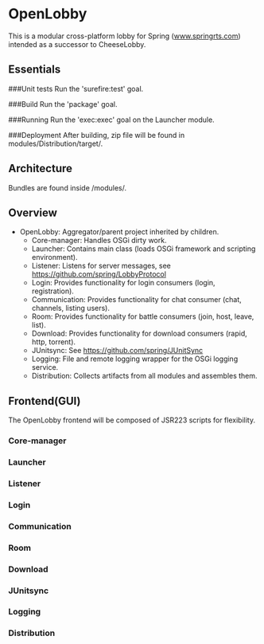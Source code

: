 OpenLobby
=========
This is a modular cross-platform lobby for Spring (www.springrts.com) intended as a successor to CheeseLobby.

Essentials
-----	
###Unit tests
Run the 'surefire:test' goal.
	
###Build
Run the 'package' goal.

###Running
Run the 'exec:exec' goal on the Launcher module.

###Deployment
After building, zip file will be found in modules/Distribution/target/.

Architecture
------------
Bundles are found inside /modules/.

## Overview
- OpenLobby:			Aggregator/parent project inherited by children.
	- Core-manager: 	Handles OSGi dirty work.
	- Launcher: 		Contains main class (loads OSGi framework and scripting environment).
	- Listener: 		Listens for server messages, see https://github.com/spring/LobbyProtocol
	- Login:			Provides functionality for login consumers (login, registration).
	- Communication:	Provides functionality for chat consumer (chat, channels, listing users).
	- Room:				Provides functionality for battle consumers (join, host, leave, list).
	- Download:			Provides functionality for download consumers (rapid, http, torrent).
	- JUnitsync:		See https://github.com/spring/JUnitSync	
	- Logging:			File and remote logging wrapper for the OSGi logging service.
	- Distribution:		Collects artifacts from all modules and assembles them.
	
## Frontend(GUI)
The OpenLobby frontend will be composed of JSR223 scripts for flexibility.
	
### Core-manager
### Launcher
### Listener
### Login
### Communication
### Room
### Download
### JUnitsync
### Logging
### Distribution